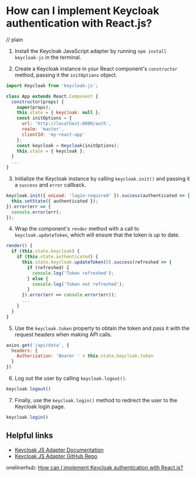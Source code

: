 # How can I implement Keycloak authentication with React.js?
// plain

1. Install the Keycloak JavaScript adapter by running `npm install keycloak-js` in the terminal.

2. Create a Keycloak instance in your React component's `constructor` method, passing it the `initOptions` object.

```javascript
import Keycloak from 'keycloak-js';

class App extends React.Component {
  constructor(props) {
    super(props);
    this.state = { keycloak: null };
    const initOptions = {
      url: 'http://localhost:8080/auth',
      realm: 'master',
      clientId: 'my-react-app'
    };
    const keycloak = Keycloak(initOptions);
    this.state = { keycloak };
  }
  ...
}
```

3. Initialize the Keycloak instance by calling `keycloak.init()` and passing it a `success` and `error` callback.

```javascript
keycloak.init({ onLoad: 'login-required' }).success(authenticated => {
  this.setState({ authenticated });
}).error(err => {
  console.error(err);
});
```

4. Wrap the component's `render` method with a call to `keycloak.updateToken`, which will ensure that the token is up to date.

```javascript
render() {
  if (this.state.keycloak) {
    if (this.state.authenticated) {
      this.state.keycloak.updateToken(5).success(refreshed => {
        if (refreshed) {
          console.log('Token refreshed');
        } else {
          console.log('Token not refreshed');
        }
      }).error(err => console.error(err));
      ...
    }
  }
}
```

5. Use the `keycloak.token` property to obtain the token and pass it with the request headers when making API calls.

```javascript
axios.get('/api/data', {
  headers: {
    Authorization: 'Bearer ' + this.state.keycloak.token
  }
})
```

6. Log out the user by calling `keycloak.logout()`.

```javascript
keycloak.logout()
```

7. Finally, use the `keycloak.login()` method to redirect the user to the Keycloak login page.

```javascript
keycloak.login()
```

## Helpful links

- [Keycloak JS Adapter Documentation](https://www.keycloak.org/docs/latest/securing_apps/index.html#_javascript_adapter)
- [Keycloak JS Adapter GitHub Repo](https://github.com/keycloak/keycloak-js-bower)

onelinerhub: [How can I implement Keycloak authentication with React.js?](https://onelinerhub.com/reactjs/how-can-i-implement-keycloak-authentication-with-react-js)